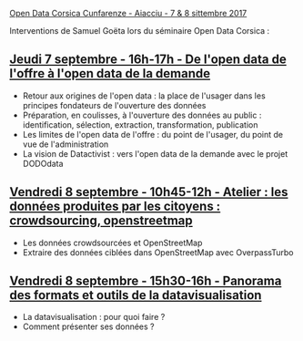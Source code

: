 [Open Data Corsica Cunfarenze - Aiacciu - 7 &amp; 8 sittembre 2017](http://www.opendata.corsica/Programme-Seminaire-Ouverture-des-donnees-publiques-OPENDATA-CORSICA-les-7-et-8-septembre-2017-au-Palais-des-congres-d_a46.html)

Interventions de Samuel Goëta lors du séminaire Open Data Corsica : 
## [Jeudi 7 septembre - 16h-17h - De l'open data de l'offre à l'open data de la demande](https://github.com/datactivist/opendatacorsica/raw/master/Goeta-opendatacorsica.pdf)
- Retour aux origines de l'open data : la place de l'usager dans les principes fondateurs de l'ouverture des données 
- Préparation, en coulisses, à l'ouverture des données au public : identification, sélection, extraction, transformation, publication
- Les limites de l'open data de l'offre : du point de l'usager, du point de vue de l'administration
- La vision de Datactivist : vers l'open data de la demande avec le projet DODOdata

## [Vendredi 8 septembre - 10h45-12h - Atelier : les données produites par les citoyens : crowdsourcing, openstreetmap](http://datactivi.st/opendatacorsica/osm.html#1) 
- Les données crowdsourcées et OpenStreetMap
- Extraire des données ciblées dans OpenStreetMap avec OverpassTurbo

## [Vendredi 8 septembre - 15h30-16h - Panorama des formats et outils de la datavisualisation](https://docs.google.com/presentation/d/1oCYWT83MOxC9vMNtkGtORGfuGKNtav-hM0hhDH0zKjw/edit?usp=sharing)
- La datavisualisation : pour quoi faire ?
- Comment présenter ses données ?
